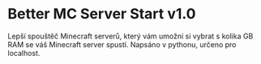 # Better MC Server Start v1.0
Lepší spouštěč Minecraft serverů, který vám umožní si vybrat s kolika GB RAM se váš Minecraft server spustí. Napsáno v pythonu, určeno pro localhost.
